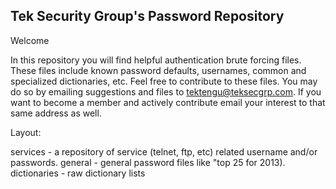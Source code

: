 Tek Security Group's Password Repository
----------------------------------------
Welcome

In this repository you will find helpful authentication brute forcing files. These files include known password defaults, usernames, common and specialized dictionaries, etc. Feel free to contribute to these files. You may do so by emailing suggestions and files to tektengu@teksecgrp.com. If you want to become a member and actively contribute email your interest to that same address as well.

Layout:

services - a repository of service (telnet, ftp, etc) related username and/or passwords.
general - general password files like "top 25 for 2013).
dictionaries - raw dictionary lists
